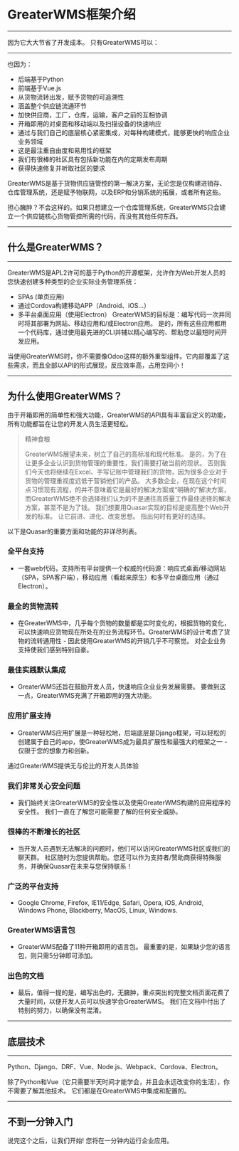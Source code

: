 # GreaterWMS框架介绍

---

因为它大大节省了开发成本。 只有GreaterWMS可以：

---

也因为：

- 后端基于Python
- 前端基于Vue.js
- 从货物流转出发，赋予货物的可追溯性
- 涵盖整个供应链流通环节
- 加快供应商，工厂，仓库，运输，客户之前的互相协调
- 开箱即用的对桌面和移动端以及扫描设备的快速响应
- 通过与我们自己的底层核心紧密集成，对每种构建模式，能够更快的响应企业业务领域
- 这是最注重自由度和易用性的框架
- 我们有很棒的社区具有包括新功能在内的定期发布周期
- 获得快速修复并听取社区的要求

GreaterWMS是基于货物供应链管控的第一解决方案，无论您是仅构建进销存、仓库管理系统，还是赋予物联网，以及ERP和分销系统的拓展，或者所有这些。

担心臃肿？不会这样的。如果只想建立一个仓库管理系统，GreaterWMS只会建立一个供应链核心货物管控所需的代码，而没有其他任何东西。

---

## 什么是GreaterWMS？

---

GreaterWMS是APL2许可的基于Python的开源框架，允许作为Web开发人员的您快速创建多种类型的企业实际业务管理系统：

- SPAs (单页应用)
- 通过Cordova构建移动APP（Android、iOS…）
- 多平台桌面应用（使用Electron）
GreaterWMS的目标是：编写代码一次并同时将其部署为网站、移动应用和/或Electron应用。 是的，所有这些应用都用一个代码库，通过使用最先进的CLI并辅以精心编写的、帮助您以最短时间开发应用。

当使用GreaterWMS时，你不需要像Odoo这样的额外重型组件。它内部覆盖了这些需求，而且全部以API的形式展现，反应效率高，占用空间小！

---

## 为什么使用GreaterWMS？
由于开箱即用的简单性和强大功能，GreaterWMS的API具有丰富自定义的功能，所有功能都旨在让您的开发人员生活更轻松。

> 精神食粮
> 
> 
> GreaterWMS展望未来，树立了自己的高标准和现代标准。 是的，为了在让更多企业认识到货物管理的重要性，我们需要打破当前的现状。 否则我们今天也将继续在Excel、手写记账中管理我们的货物，因为很多企业对于货物的管理重视度远低于营销他们的产品。 大多数企业，在现在这个时间点习惯现有流程，的并不意味着它是最好的解决方案或“明确的”解决方案，而GreaterWMS绝不会选择我们认为的不是通往高质量工作最佳途径的解决方案，甚至不是为了钱。
> 我们想要用Quasar实现的目标是提高整个Web开发的标准。 让它前进、进化、改变思想。 指出何时有更好的选择。

以下是Quasar的重要方面和功能的非详尽列表。

### 全平台支持
- 一套web代码，支持所有平台提供一个权威的代码源：响应式桌面/移动网站（SPA，SPA客户端），移动应用（看起来原生）和多平台桌面应用（通过Electron）。

### 最全的货物流转
- 在GreaterWMS中，几乎每个货物的数量都是实时变化的，根据货物的变化，可以快速响应货物现在所处在的业务流程环节。GreaterWMS的设计考虑了货物的流转通用性 - 因此使用GreaterWMS的开销几乎不可察觉。 对企业业务支持使我们感到特别自豪。

### 最佳实践默认集成
- GreaterWMS还旨在鼓励开发人员，快速响应企业业务发展需要。 要做到这一点，GreaterWMS充满了开箱即用的强大功能。

### 应用扩展支持
- GreaterWMS应用扩展是一种轻松地，后端底层是Django框架，可以轻松的创建属于自己的app，使GreaterWMS成为最具扩展性和最强大的框架之一 - 仅限于您的想象力和创新。

通过GreaterWMS提供无与伦比的开发人员体验

### 我们非常关心安全问题
- 我们始终关注GreaterWMS的安全性以及使用GreaterWMS构建的应用程序的安全性。 我们一直在了解您可能需要了解的任何安全威胁。

### 很棒的不断增长的社区
- 当开发人员遇到无法解决的问题时，他们可以访问GreaterWMS社区或我们的聊天群。 社区随时为您提供帮助。您还可以作为支持者/赞助商获得特殊服务，并确保Quasar在未来与您保持联系！

### 广泛的平台支持
- Google Chrome, Firefox, IE11/Edge, Safari, Opera, iOS, Android, Windows Phone, Blackberry, MacOS, Linux, Windows.

### GreaterWMS语言包
- GreaterWMS配备了11种开箱即用的语言包。 最重要的是，如果缺少您的语言包，则只需5分钟即可添加。

### 出色的文档
- 最后，值得一提的是，编写出色的，无臃肿，重点突出的完整文档页面花费了大量时间，以便开发人员可以快速学会GreaterWMS。 我们在文档中付出了特别的努力，以确保没有混淆。

---

## 底层技术

---

Python、Django、DRF、Vue、Node.js、Webpack、Cordova、Electron。

除了Python和Vue（它只需要半天时间才能学会，并且会永远改变你的生活），你不需要了解其他技术。 它们都是在GreaterWMS中集成和配置的。

---

## 不到一分钟入门


说完这个之后，让我们开始! 您将在一分钟内运行企业应用。